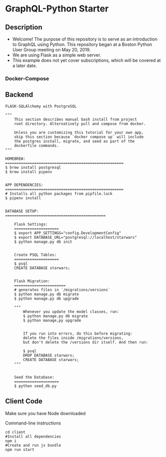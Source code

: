# GraphQL-Python Starter

## Description

- Welcome! The purpose of this repository is to serve as an introduction to GraphQL using Python. This repository began at a Boston Python User Group meeting on May 20, 2019.
- We are using Flask as a simple web server.
- This example does not yet cover subscriptions, which will be covered at a later date.


### Docker-Compose


## Backend

```
FLASK-SQLAlchemy with PostgreSQL

"""
    This section describes manual bash install from project 
    root directory. Alternatively pull and compose from docker. 

    Unless you are customizing this tutorial for your own app, 
    skip this section because `docker compose up` will include 
    the postgres install, migrate, and seed as part of the 
    dockerfile commands.
"""

HOMEBREW:
=====================================================
$ brew install postgresql
$ brew install pipenv


APP DEPENDENCIES:
=====================================================
# Installs all python packages from pipfile.lock
$ pipenv install


DATABASE SETUP:
=============================================

    Flask Settings:
    ====================
    $ export APP_SETTINGS="config.DevelopmentConfig"
    $ export DATABASE_URL="postgresql://localhost/starwars"
    $ python manage.py db init


    Create PSQL Tables:
    ====================
    $ psql
    CREATE DATABASE starwars;


    Flask Migration:
    =======================
    # generates files in `/migrations/versions`
    $ python manage.py db migrate
    $ python manage.py db upgrade

    """
        Whenever you update the model classes, run:
        $ python manage.py db migrate
        $ python manage,py upgrade


        If you run into errors, do this before migrating:
        delete the files inside /migrations/versions,
        but don't delete the /versions dir itself. And then run:
            
        $ psql
        DROP DATABASE starwars;
        CREATE DATABASE starwars;
    """


    Seed the Database:
    ====================
    $ python seed_db.py

```


## Client Code

Make sure you have Node downloaded

Command-line instructions
```
cd client
#Install all dependencies
npm i 
#Create and run js bundle
npm run start
```


